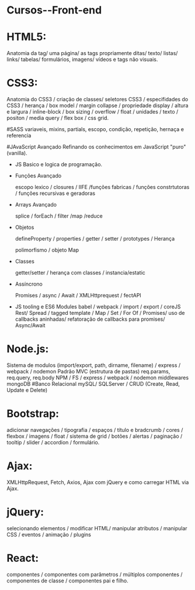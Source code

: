 # Cursos--Front-end
# HTML5: 
Anatomia da tag/ uma página/ as tags propriamente ditas/ texto/ listas/ links/ tabelas/ formulários, 
imagens/ vídeos e tags não visuais.

# CSS3: 
Anatomia do CSS3 / criação de classes/ seletores CSS3 / especifidades do CSS3 / 
herança / box model / margin collapse / propriedade display / altura e largura / 
inline-block / box sizing / overflow / float / unidades / texto / positon / media query /
flex box / css grid. 

#SASS 
variaveis, mixins, partials, escopo, condição, repetição, hernaça e referencia

#JAvaScript Avançado
Refinando os conhecimentos em JavaScript "puro" (vanilla).
* JS Basico e logica de programação.
* Funções Avançado

  escopo lexico / closures / IIFE /funções fabricas / funções constrtutoras / funções recursivas e geradoras

* Arrays Avançado 

  splice / forEach / filter /map /reduce

* Objetos

  defineProperty / properties / getter / setter / prototypes / Herança

  polimorfismo / objeto Map

* Classes

  getter/setter  / herança com classes / instancia/estatic

* Assíncrono

  Promises / async / Await / XMLHttprequest / fectAPI 

* JS tooling e ES6 Modules
  babel / webpack / import / export / coreJS
  Rest/ Spread / tagged template / Map / Set / 
  For Of / Promises/ uso de callbacks aninhadas/ 
  refatoração de callbacks para promises/ Async/Await
  
# Node.js: 
  Sistema de modulos (import/export, path, dirname, filename) /
  express / webpack / nodemon
  Padrão MVC (estrutura de pastas)
  req.params, req.query, req.body
  NPM / FS /
  express / webpack / nodemon
  middlewares 
  mongoDB
#Banco Relacional
mySQL/ SQLServer / CRUD (Create, Read, Update e Delete)
# Bootstrap: 
adicionar navegações / tipografia / espaços / título e bradcrumb / cores / flexbox / imagens / float / 
sistema de grid / botões / alertas / paginação / tooltip / slider / accordion / formulário.

# Ajax: 
  XMLHttpRequest, Fetch, Axios, Ajax com jQuery e como carregar HTML via Ajax.

# jQuery: 
selecionando elementos / modificar HTML/ manipular atributos / manipular CSS / eventos / animação / plugins 

# React: 
componentes / componentes com parâmetros / múltiplos componentes / componentes de classe / componentes pai e filho.
